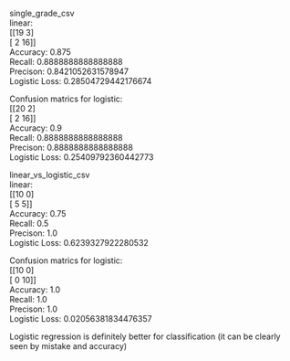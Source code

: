 single_grade_csv<br/>
linear:<br/>
[[19  3]<br/>
 [ 2 16]]<br/>
Accuracy: 0.875<br/>
Recall: 0.8888888888888888<br/>
Precison: 0.8421052631578947<br/>
Logistic Loss: 0.28504729442176674<br/>

Confusion matrics for logistic:<br/>
[[20  2]<br/>
 [ 2 16]]<br/>
Accuracy: 0.9<br/>
Recall: 0.8888888888888888<br/>
Precison: 0.8888888888888888<br/>
Logistic Loss: 0.25409792360442773<br/>

linear_vs_logistic_csv<br/>
linear:<br/>
[[10  0]<br/>
 [ 5  5]]<br/>
Accuracy: 0.75<br/>
Recall: 0.5<br/>
Precison: 1.0<br/>
Logistic Loss: 0.6239327922280532<br/>

Confusion matrics for logistic:<br/>
[[10  0]<br/>
 [ 0 10]]<br/>
Accuracy: 1.0<br/>
Recall: 1.0<br/>
Precison: 1.0<br/>
Logistic Loss: 0.02056381834476357<br/>


Logistic regression is definitely better for classification (it can be clearly seen by mistake and accuracy)<br/>
